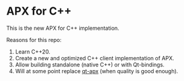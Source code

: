 # APX for C++

This is the new APX for C++ implementation.

Reasons for this repo:
1. Learn C++20.
2. Create a new and optimized C++ client implementation of APX.
3. Allow building standalone (native C++) or with Qt-bindings.
4. Will at some point replace [qt-apx](https://github.com/cogu/qt-apx/) (when quality is good enough).

